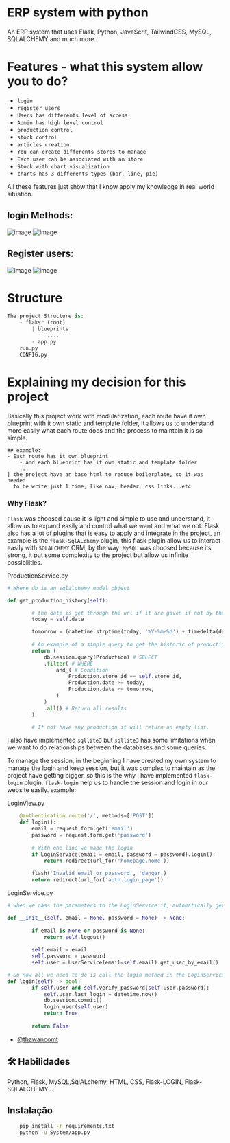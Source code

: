 # ERP system with python
An ERP system that uses Flask, Python, JavaScrit, TailwindCSS, MySQL, SQLALCHEMY and much more.

# Features - what this system allow you to do?
- `login`
- `register users`
- `Users has differents level of access`
- `Admin has high level control`
- `production control`
- `stock control`
- `articles creation`
- `You can create differents stores to manage `
- `Each user can be associated with an store`
- `Stock with chart visualization`
- `charts has 3 differents types (bar, line, pie)`

All these features just show that I know apply my knowledge in real world situation.

## login Methods:
![image](https://github.com/thawancomt/Sistem-Store/assets/131563700/a2340d9e-cda0-4711-857c-b6eb3a8efa49)
![image](https://github.com/thawancomt/Sistem-Store/assets/131563700/9f5924f2-6ef3-494c-b46b-6c7a9b3d4da2)

## Register users:
![image](https://github.com/thawancomt/Sistem-Store/assets/131563700/cf58b0a8-6c34-4dd1-8c85-65c20c945c95)
![image](https://github.com/thawancomt/Sistem-Store/assets/131563700/2c074932-6624-4481-943f-9434d6a8d56d)

# Structure 
``` python
The project Structure is:
    - flaksr (root)
        | blueprints
             ....
        - app.py
    run.py
    CONFIG.py

```
# Explaining my decision for this project
Basically this project work with modularization, each route have it own blueprint with it own static and template folder, it allows us to understand more easily what each route does and the process to maintain it is so simple.
```
## example:
- Each route has it own blueprint
    - and each blueprint has it own static and template folder
    ...
| the project have an base html to reduce boilerplate, so it was needed
  to be write just 1 time, like nav, header, css links...etc
```

### Why Flask?

`Flask` was choosed cause it is light and simple to use and understand, it allow us to expand easily and control what we want and what we not.
Flask also has a lot of plugins that is easy to apply and integrate in the project, an example is the `flask-SqlALchemy` plugin, this flask plugin allow us to interact easily with `SQLALCHEMY` ORM, by the way:
`MySQL` was choosed because its strong, it put some complexity to the project but allow us infinite possibilities.

ProductionService.py
```python
# Where db is an sqlalchemy model object

def get_production_history(self):

        # the date is get through the url if it are gaven if not by the datetime
        today = self.date

        tomorrow = (datetime.strptime(today, '%Y-%m-%d') + timedelta(days=1))
        
        # An example of a simple query to get the historic of production 
        return (
            db.session.query(Production) # SELECT
            .filter( # WHERE
                and_( # Condition 
                    Production.store_id == self.store_id,
                    Production.date >= today,
                    Production.date <= tomorrow,
                )
            )
            .all() # Return all results
        )

        # If not have any production it will return an empty list.
```

I also have implemented `sqllite3` but `sqllite3` has some limitations when we want to do relationships between the databases and some queries.

To manage the session, in the beginning I have created my own system to manage the login and keep session, but it was complex to maintain as the project have getting bigger, so this is the why I have implemented `flask-login` plugin.
`flask-login` help us to handle the session and login in our website easily.
example:

LoginView.py
```python
    @authentication.route('/', methods=['POST'])
    def login():
        email = request.form.get('email')
        password = request.form.get('password')
        
        # With one line we made the login
        if LoginService(email = email, password = password).login():
            return redirect(url_for('homepage.home'))
        
        flash('Invalid email or password', 'danger')
        return redirect(url_for('auth.login_page'))
```

LoginService.py
```python
# when we pass the parameters to the LoginService it, automatically get the user

def __init__(self, email = None, password = None) -> None:
        
        if email is None or password is None:
            return self.logout()
        
        self.email = email
        self.password = password
        self.user = UserService(email=self.email).get_user_by_email()

# So now all we need to do is call the login method in the LoginService object
def login(self) -> bool:
        if self.user and self.verify_password(self.user.password):
            self.user.last_login = datetime.now()
            db.session.commit()            
            login_user(self.user)
            return True
        
        return False

```

- [@thawancomt](https://www.github.com/thawancomt)
## 🛠 Habilidades
Python, Flask, MySQL,SqlALchemy, HTML, CSS, Flask-LOGIN, Flask-SQLALCHEMY...

## Instalação

```bash
    pip install -r requirements.txt
    python -u System/app.py
